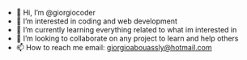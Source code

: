 - 👋 Hi, I’m @giorgiocoder
- 👀 I’m interested in coding and web development
- 🌱 I’m currently learning everything related to what im interested in
- 💞️ I’m looking to collaborate on any project to learn and help others
- 📫 How to reach me email: giorgioabouassly@hotmail.com

<!---
giorgiocoder/giorgiocoder is a ✨ special ✨ repository because its `README.md` (this file) appears on your GitHub profile.
You can click the Preview link to take a look at your changes.
--->
